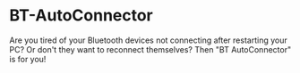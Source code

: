 # BT-AutoConnector
Are you tired of your Bluetooth devices not connecting after restarting your PC? Or don't they want to reconnect themselves? Then "BT AutoConnector" is for you!
